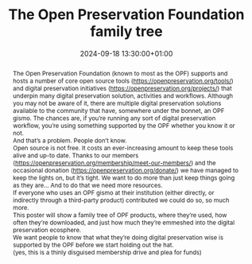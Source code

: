 ---
abstract: "The Open Preservation Foundation (known to most as the OPF) supports and
  hosts a number of core open source tools (https://openpreservation.org/tools/) and
  digital preservation initiatives (https://openpreservation.org/projects/) that underpin
  many digital preservation solution, activities and workflows. Although you may not
  be aware of it, there are multiple digital preservation solutions available to the
  community that have, somewhere under the bonnet, an OPF gismo. The chances are,
  if you’re running any sort of digital preservation workflow, you’re using something
  supported by the OPF whether you know it or not. \n\nAnd that’s a problem. People
  don’t know.\n\nOpen source is not free. It costs an ever-increasing amount to keep
  these tools alive and up-to date. Thanks to our members (https://openpreservation.org/membership/meet-our-members/)
  and the occasional donation (https://openpreservation.org/donate/) we have managed
  to keep the lights on, but it’s tight. We want to do more than just keep things
  going as they are… And to do that we need more resources.\n\nIf everyone who uses
  an OPF gismo at their institution (either directly, or indirectly through a third-party
  product) contributed we could do so, so much more.\n\nThis poster will show a family
  tree of OPF products, where they’re used, how often they’re downloaded, and just
  how much they’re emmeshed into the digital preservation ecosphere.\n\nWe want people
  to know that what they’re doing digital preservation wise is supported by the OPF
  before we start holding out the hat.\n\n(yes, this is a thinly disguised membership
  drive and plea for funds)"
creators:
- Carl Wilson
- ' Julie Allen'
- ' Paul Stokes'
- ' Remco van Veenendaal'
- ' YANNICK GRANDCOLAS'
date: 2024-09-18 13:30:00+01:00
document_url: https://zenodo.org/records/13744899/download/pdf
grand_parent: iPRES
institutions: []
keywords:
- information technology for dp
- from document to data
landing_page_url: https://zenodo.org/records/13744899
language: eng
layout: publication
license: Creative Commons Zero (CC0-1.0)
notes_url: ''
parent: iPRES 2024
publication_type: poster
size: null
slides_url: ''
source_name: iPRES
stream_url: ''
title: The Open Preservation Foundation family tree
year: 2024
---